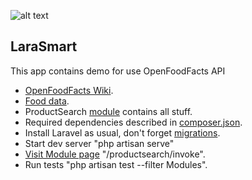 ![alt text](https://i.gyazo.com/2a06f7790d4c0407a345ea86ad6e7eaa.png)

## LaraSmart 

This app contains demo for use OpenFoodFacts API

- [OpenFoodFacts Wiki](https://wiki.openfoodfacts.org/API).
- [Food data](https://world.openfoodfacts.org/data).
- ProductSearch [module](https://github.com/ioncode/larasmart/tree/master/core/Modules/ProductSearch) contains all stuff.
- Required dependencies described in  [composer.json](https://github.com/ioncode/larasmart/blob/master/core/composer.json).
- Install Laravel as usual, don't forget [migrations](https://laravel.com/docs/migrations).
- Start dev server "php artisan serve" 
- [Visit Module page](http://127.0.0.1:8000/productsearch/invoke?product_name=Nut&page=1) "/productsearch/invoke".
- Run tests "php artisan test --filter Modules".

